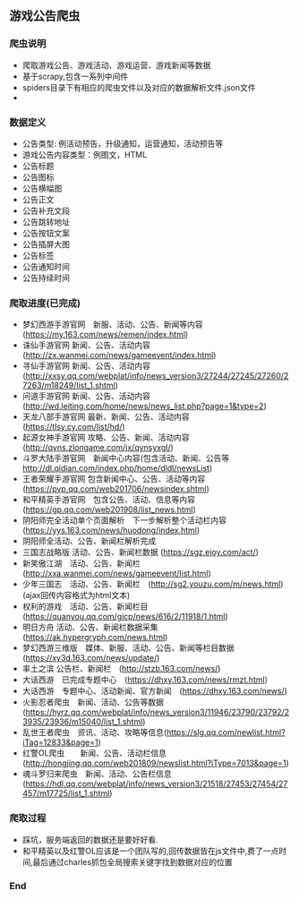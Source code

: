 ## 游戏公告爬虫

### 爬虫说明

- 爬取游戏公告、游戏活动、游戏运营、游戏新闻等数据
- 基于scrapy,包含一系列中间件
- spiders目录下有相应的爬虫文件以及对应的数据解析文件.json文件
- 

### 数据定义
- 公告类型: 例活动预告，升级通知，运营通知，活动预告等
- 游戏公告内容类型：例图文，HTML
- 公告标题
- 公告图标
- 公告横幅图
- 公告正文
- 公告补充文段
- 公告跳转地址
- 公告按钮文案
- 公告插屏大图
- 公告标签
- 公告通知时间
- 公告持续时间

### 爬取进度(已完成)
- 梦幻西游手游官网　新服、活动、公告、新闻等内容(https://my.163.com/news/remen/index.html)
- 诛仙手游官网     新闻、公告、活动内容(http://zx.wanmei.com/news/gameevent/index.html)
- 寻仙手游官网     新闻、公告、活动内容(http://xxsy.qq.com/webplat/info/news_version3/27244/27245/27260/27263/m18249/list_1.shtml)
- 问道手游官网     新闻、公告、活动内容(http://wd.leiting.com/home/news/news_list.php?page=1&type=2)
- 天龙八部手游官网  最新、新闻、公告、活动内容(https://tlsy.cy.com/list/hd/)
- 起源女神手游官网 攻略、公告、新闻、活动内容(http://qyns.zlongame.com/jx/qynsyxgl/)
- 斗罗大陆手游官网　新闻中心内容(包含活动、新闻、公告等 http://dl.qidian.com/index.php/home/dldl/newsList) 
- 王者荣耀手游官网 包含新闻中心、公告、活动等内容(https://pvp.qq.com/web201706/newsindex.shtml)
- 和平精英手游官网　包含公告、活动、信息等内容(https://gp.qq.com/web201908/list_news.html)
- 阴阳师完全活动单个页面解析　下一步解析整个活动栏内容 (https://yys.163.com/news/huodong/index.html)
- 阴阳师全活动、公告、新闻栏解析完成
- 三国志战略版 活动、公告、新闻栏数据 (https://sgz.ejoy.com/act/)
- 新笑傲江湖　活动、公告、新闻栏 (http://xxa.wanmei.com/news/gameevent/list.html)
- 少年三国志　活动、公告、新闻栏　(http://sg2.youzu.com/m/news.html)(ajax回传内容格式为html文本)
- 权利的游戏　活动、公告、新闻栏目(https://quanyou.qq.com/gicp/news/616/2/11918/1.html)
- 明日方舟   活动、公告、新闻栏数据采集　(https://ak.hypergryph.com/news.html)
- 梦幻西游三维版　媒体、新服、活动、公告、新闻等栏目数据(https://xy3d.163.com/news/update/)
- 率土之滨 公告栏、新闻栏　(http://stzb.163.com/news/)
- 大话西游　已完成专题中心　(https://dhxy.163.com/news/rmzt.html)
- 大话西游　专题中心、活动新闻、官方新闻　(https://dhxy.163.com/news/)
- 火影忍者爬虫　新闻、活动、公告等数据 (https://hyrz.qq.com/webplat/info/news_version3/11946/23790/23792/23935/23936/m15040/list_1.shtml)
- 乱世王者爬虫　资讯、活动、攻略等信息(https://slg.qq.com/newlist.html?iTag=12833&page=1)
- 红警OL爬虫　　新闻、公告、活动栏信息 (http://hongjing.qq.com/web201809/newslist.html?iType=7013&page=1)
- 魂斗罗归来爬虫　新闻、活动、公告栏信息(https://hdl.qq.com/webplat/info/news_version3/21518/27453/27454/27457/m17725/list_1.shtml)


### 爬取过程


- 踩坑，服务端返回的数据还是要好好看.
- 和平精英以及红警OL应该是一个团队写的,回传数据皆在js文件中,费了一点时间,最后通过charles抓包全局搜索关键字找到数据对应的位置
### End